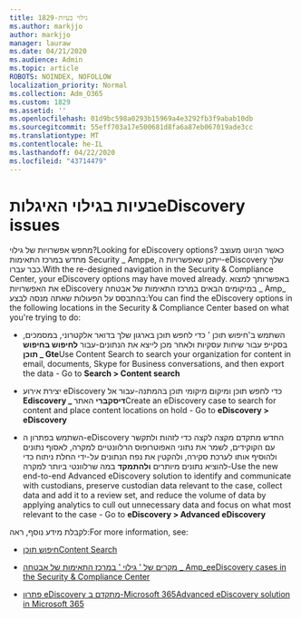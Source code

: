 ```yaml
---
title: 1829-גילוי בעיות
ms.author: markjjo
author: markjjo
manager: lauraw
ms.date: 04/21/2020
ms.audience: Admin
ms.topic: article
ROBOTS: NOINDEX, NOFOLLOW
localization_priority: Normal
ms.collection: Adm_O365
ms.custom: 1829
ms.assetid: ''
ms.openlocfilehash: 01d9bc598a0293b15969a4e3292fb3f9abab10db
ms.sourcegitcommit: 55eff703a17e500681d8fa6a87eb067019ade3cc
ms.translationtype: MT
ms.contentlocale: he-IL
ms.lasthandoff: 04/22/2020
ms.locfileid: "43714479"
---
```

# <a name="ediscovery-issues"></a><span data-ttu-id="7d78f-102">בעיות בגילוי האיגלות</span><span class="sxs-lookup"><span data-stu-id="7d78f-102">eDiscovery issues</span></span>

<span data-ttu-id="7d78f-103">מחפש אפשרויות של גילוי?</span><span class="sxs-lookup"><span data-stu-id="7d78f-103">Looking for eDiscovery options?</span></span> <span data-ttu-id="7d78f-104">כאשר הניווט מעוצב מחדש במרכז התאימות Security _ Amppe, ייתכן שאפשרויות ה-eDiscovery שלך כבר עברו.</span><span class="sxs-lookup"><span data-stu-id="7d78f-104">With the re-designed navigation in the Security & Compliance Center, your eDiscovery options may have moved already.</span></span>  <span data-ttu-id="7d78f-105">באפשרותך למצוא את האפשרויות eDiscovery במיקומים הבאים במרכז התאימות של אבטחה _ Amp_ בהתבסס על הפעולות שאתה מנסה לבצע:</span><span class="sxs-lookup"><span data-stu-id="7d78f-105">You can find the eDiscovery options in the following locations in the Security & Compliance Center based on what you're trying to do:</span></span>

- <span data-ttu-id="7d78f-106">השתמש ב'חיפוש תוכן ' כדי לחפש תוכן בארגון שלך בדואר אלקטרוני, במסמכים, בסקייפ עבור שיחות עסקיות ולאחר מכן לייצא את הנתונים-עבור **לחיפוש בחיפוש תוכן _ Gte**</span><span class="sxs-lookup"><span data-stu-id="7d78f-106">Use Content Search to search your organization for content in email, documents, Skype for Business conversations, and then export the data - Go to **Search > Content search**</span></span>

- <span data-ttu-id="7d78f-107">יצירת אירוע eDiscovery כדי לחפש תוכן ומיקום מיקומי תוכן בהמתנה-עבור אל **Ediscovery _ דיסקברי** האתר</span><span class="sxs-lookup"><span data-stu-id="7d78f-107">Create an eDiscovery case to search for content and place content locations on hold - Go to **eDiscovery > eDiscovery**</span></span>

- <span data-ttu-id="7d78f-108">השתמש בפתרון ה-eDiscovery החדש מתקדם מקצה לקצה כדי לזהות ולתקשר עם הקוקידים, לשמר את נתוני האפוטרופוס הרלוונטיים למקרה, לאסוף נתונים ולהוסיף אותו לערכת סקירה, ולהקטין את נפח הנתונים על-ידי החלת ניתוח כדי להוציא נתונים מיותרים **ולהתמקד** במה שרלוונטי ביותר למקרה-</span><span class="sxs-lookup"><span data-stu-id="7d78f-108">Use the new end-to-end Advanced eDiscovery solution to identify and communicate with custodians, preserve custodian data relevant to the case, collect data and add it to a review set, and reduce the volume of data by applying analytics to cull out unnecessary data and focus on what most relevant to the case -  Go to **eDiscovery > Advanced eDiscovery**</span></span>

<span data-ttu-id="7d78f-109">לקבלת מידע נוסף, ראה:</span><span class="sxs-lookup"><span data-stu-id="7d78f-109">For more information, see:</span></span>

- [<span data-ttu-id="7d78f-110">חיפוש תוכן</span><span class="sxs-lookup"><span data-stu-id="7d78f-110">Content Search</span></span>](https://docs.microsoft.com/office365/securitycompliance/content-search)

- [<span data-ttu-id="7d78f-111">מקרים של ' גילוי ' במרכז התאימות של אבטחה _ Amp_e</span><span class="sxs-lookup"><span data-stu-id="7d78f-111">eDiscovery cases in the Security & Compliance Center</span></span>](https://docs.microsoft.com/office365/securitycompliance/ediscovery-cases)

- [<span data-ttu-id="7d78f-112">פתרון eDiscovery מתקדם ב-Microsoft 365</span><span class="sxs-lookup"><span data-stu-id="7d78f-112">Advanced eDiscovery solution in Microsoft 365</span></span>](https://docs.microsoft.com/office365/securitycompliance/compliance20/overview-ediscovery-20)
